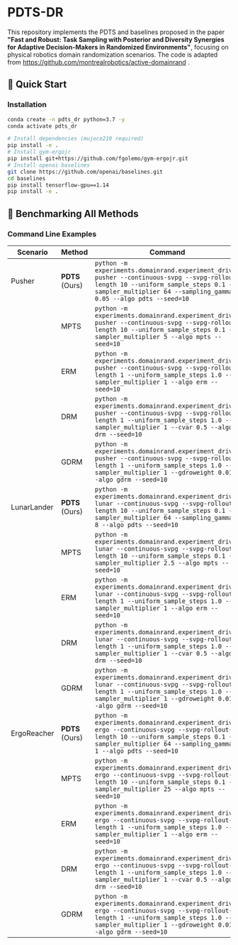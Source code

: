 # PDTS-DR

This repository implements the PDTS and baselines proposed in the paper **"Fast and Robust: Task Sampling with Posterior and Diversity Synergies for Adaptive Decision-Makers in Randomized Environments"**, focusing on physical robotics domain randomization scenarios. The code is adapted from https://github.com/montrealrobotics/active-domainrand .

## 🚀 Quick Start

### Installation
```bash
conda create -n pdts_dr python=3.7 -y
conda activate pdts_dr

# Install dependencies (mujoco210 required)
pip install -e .
# Install gym-ergojr
pip install git+https://github.com/fgolemo/gym-ergojr.git
# Install openai baselines
git clone https://github.com/openai/baselines.git
cd baselines
pip install tensorflow-gpu==1.14
pip install -e .
```

## 🔧 Benchmarking All Methods
### Command Line Examples
|Scenario| Method | Command |
|--------|--------|---------|
|Pusher|**PDTS** (Ours)| `python -m experiments.domainrand.experiment_driver pusher --continuous-svpg --svpg-rollout-length 10 --uniform_sample_steps 0.1 --sampler_multiplier 64 --sampling_gamma_2 0.05 --algo pdts --seed=10`|
||MPTS|`python -m experiments.domainrand.experiment_driver pusher --continuous-svpg --svpg-rollout-length 10 --uniform_sample_steps 0.1 --sampler_multiplier 5 --algo mpts --seed=10`|
||ERM|`python -m experiments.domainrand.experiment_driver pusher --continuous-svpg --svpg-rollout-length 1 --uniform_sample_steps 1.0 --sampler_multiplier 1 --algo erm --seed=10`|
||DRM|`python -m experiments.domainrand.experiment_driver pusher --continuous-svpg --svpg-rollout-length 1 --uniform_sample_steps 1.0 --sampler_multiplier 1 --cvar 0.5 --algo drm --seed=10`|
||GDRM|`python -m experiments.domainrand.experiment_driver pusher --continuous-svpg --svpg-rollout-length 1 --uniform_sample_steps 1.0 --sampler_multiplier 1 --gdroweight 0.01 --algo gdrm --seed=10`|
|LunarLander|**PDTS** (Ours)| `python -m experiments.domainrand.experiment_driver lunar --continuous-svpg --svpg-rollout-length 10 --uniform_sample_steps 0.1 --sampler_multiplier 64 --sampling_gamma_2 8 --algo pdts --seed=10`|
||MPTS|`python -m experiments.domainrand.experiment_driver lunar --continuous-svpg --svpg-rollout-length 10 --uniform_sample_steps 0.1 --sampler_multiplier 2.5 --algo mpts --seed=10`|
||ERM|`python -m experiments.domainrand.experiment_driver lunar --continuous-svpg --svpg-rollout-length 1 --uniform_sample_steps 1.0 --sampler_multiplier 1 --algo erm --seed=10`|
||DRM|`python -m experiments.domainrand.experiment_driver lunar --continuous-svpg --svpg-rollout-length 1 --uniform_sample_steps 1.0 --sampler_multiplier 1 --cvar 0.5 --algo drm --seed=10`|
||GDRM|`python -m experiments.domainrand.experiment_driver lunar --continuous-svpg --svpg-rollout-length 1 --uniform_sample_steps 1.0 --sampler_multiplier 1 --gdroweight 0.01 --algo gdrm --seed=10`|
|ErgoReacher|**PDTS** (Ours)|`python -m experiments.domainrand.experiment_driver ergo --continuous-svpg --svpg-rollout-length 10 --uniform_sample_steps 0.1 --sampler_multiplier 64 --sampling_gamma_2 1 --algo pdts --seed=10`|
||MPTS|`python -m experiments.domainrand.experiment_driver ergo --continuous-svpg --svpg-rollout-length 10 --uniform_sample_steps 0.1 --sampler_multiplier 25 --algo mpts --seed=10`|
||ERM|`python -m experiments.domainrand.experiment_driver ergo --continuous-svpg --svpg-rollout-length 1 --uniform_sample_steps 1.0 --sampler_multiplier 1 --algo erm --seed=10`|
||DRM|`python -m experiments.domainrand.experiment_driver ergo --continuous-svpg --svpg-rollout-length 1 --uniform_sample_steps 1.0 --sampler_multiplier 1 --cvar 0.5 --algo drm --seed=10`|
||GDRM|`python -m experiments.domainrand.experiment_driver ergo --continuous-svpg --svpg-rollout-length 1 --uniform_sample_steps 1.0 --sampler_multiplier 1 --gdroweight 0.01 --algo gdrm --seed=10`|
